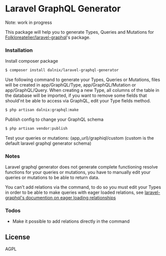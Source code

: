 # Laravel GraphQL Generator

Note: work in progress

This package will help you to generate Types, Queries and Mutations for [Folkloreatelier/laravel-graphql](https://github.com/Folkloreatelier/laravel-graphql)'s package.

### Installation

Install composer package

```sh
$ composer install dalnix/laravel-graphql-generator
```
Use following command to generate your Types, Queries or Mutations, files will be created in app/GraphQL/Type,  app/GraphQL/Mutation or app/GraphQL/Query. When creating a new Type, all columns of the table in the database will be imported, if you want to remove some fields that should'nt be able to access via GraphQL, edit your Type fields method.
```sh
$ php artisan dalnix:graphql:make
```
Publish config to change your GraphQL schema
```sh
$ php artisan vendor:publish
```

Test your queries or mutations: (app_url)/graphiql/custom (custom is the default laravel graphql generator schema)

### Notes
Laravel graphql generator does not generate complete functioning resolve functions for your queries or mutations, you have to manually edit your queries or mutations to be able to return data.

You can't add relations via the command, to do so you must edit your Types in order to be able to make queries with eager loaded relations, see [laravel-graphql's documention on eager loading relationships](https://github.com/Folkloreatelier/laravel-graphql/blob/develop/docs/advanced.md#eager-loading-relationships)

### Todos

 - Make it possible to add relations directly in the command

License
----

AGPL

